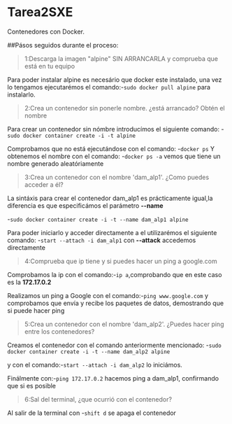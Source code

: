 # Tarea2SXE
Contenedores con Docker.

##Pásos seguidos durante el proceso:

>1:Descarga la imagen "alpine" SIN ARRANCARLA y comprueba que está en tu equipo

Para poder instalar alpine es necesário que docker este instalado, una vez lo tengamos 
ejecutarémos el comando:-`sudo docker pull alpine` para instalarlo.

>2:Crea un contenedor sin ponerle nombre. ¿está arrancado? Obtén el nombre

Para crear un contenedor sin nómbre introducímos el siguiente comando:
-`sudo docker container create -i -t alpine`

Comprobamos que no está ejecutándose con el comando:
-`docker ps`
Y obtenemos el nombre con el comando:
-`docker ps -a`
vemos que tiene un nombre generado aleatóriamente

>3:Crea un contenedor con el nombre 'dam_alp1'. ¿Como puedes acceder a él?

La sintáxis para crear el contenedor dam_alp1 es prácticamente igual,la diferencia es
que especificámos el parámetro **--name**

-`sudo docker container create -i -t --name dam_alp1 alpine`

Para poder iniciarlo y acceder directamente a el utilizarémos el siguiente comando:
-`start --attach -i dam_alp1`
con **--attack** accedemos directamente


>4:Comprueba que ip tiene y si puedes hacer un ping a google.com

Comprobamos la ip con el comando:-`ip a`,comprobando que en este caso es la 
**172.17.0.2** 

Realizamos un ping a Google con el comando:-`ping www.google.com`
y comprobamos que envía y recibe los paquetes de datos, demostrando que 
si puede hacer ping

>5:Crea un contenedor con el nombre 'dam_alp2'. ¿Puedes hacer ping entre los contenedores?

Creamos el contenedor con el comando anteriormente mencionado:
-`sudo docker container create -i -t --name dam_alp2 alpine`

y con el comando:-`start --attach -i dam_alp2` lo iniciámos.

Finálmente con:-`ping 172.17.0.2` hacemos ping a dam_alp1, confirmando que si es posible

>6:Sal del terminal, ¿que ocurrió con el contenedor?

Al salir de la terminal con -`shift d` se apaga el contenedor

